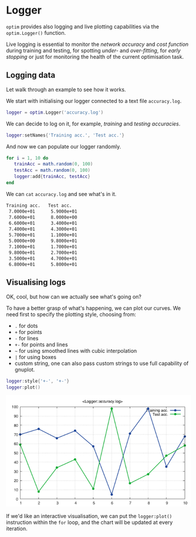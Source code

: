 <a name='optim.logger'></a>
# Logger

`optim` provides also logging and live plotting capabilities via the `optim.Logger()` function.

Live logging is essential to monitor the *network accuracy* and *cost function* during training and testing, for spotting *under-* and *over-fitting*, for *early stopping* or just for monitoring the health of the current optimisation task.


## Logging data

Let walk through an example to see how it works.

We start with initialising our logger connected to a text file `accuracy.log`.

```lua
logger = optim.Logger('accuracy.log')
```

We can decide to log on it, for example, *training* and *testing accuracies*.

```lua
logger:setNames{'Training acc.', 'Test acc.'}
```

And now we can populate our logger randomly.

```lua
for i = 1, 10 do
   trainAcc = math.random(0, 100)
   testAcc = math.random(0, 100)
   logger:add{trainAcc, testAcc}
end
```

We can `cat` `accuracy.log` and see what's in it.

```
Training acc.   Test acc.
 7.0000e+01      5.9000e+01
 7.6000e+01      8.0000e+00
 6.6000e+01      3.4000e+01
 7.4000e+01      4.3000e+01
 5.7000e+01      1.1000e+01
 5.0000e+00      9.8000e+01
 7.1000e+01      1.7000e+01
 9.8000e+01      2.7000e+01
 3.5000e+01      4.7000e+01
 6.8000e+01      5.8000e+01
```

## Visualising logs

OK, cool, but how can we actually see what's going on?

To have a better grasp of what's happening, we can plot our curves.
We need first to specify the plotting style, choosing from:

  * `.` for dots
  * `+` for points
  * `-` for lines
  * `+-` for points and lines
  * `~` for using smoothed lines with cubic interpolation
  * `|` for using boxes
  * custom string, one can also pass custom strings to use full capability of gnuplot.

```lua
logger:style{'+-', '+-'}
logger:plot()
```

![Logging plot](logger_plot.png)

If we'd like an interactive visualisation, we can put the `logger:plot()` instruction within the `for` loop, and the chart will be updated at every iteration.
